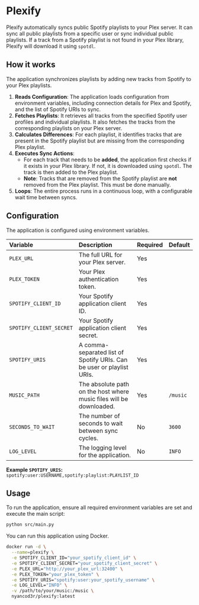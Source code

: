 # Plexify

Plexify automatically syncs public Spotify playlists to your Plex server. It can sync all public playlists from a specific user or sync individual public playlists. If a track from a Spotify playlist is not found in your Plex library, Plexify will download it using `spotdl`.

## How it works

The application synchronizes playlists by adding new tracks from Spotify to your Plex playlists.

1.  **Reads Configuration**: The application loads configuration from environment variables, including connection details for Plex and Spotify, and the list of Spotify URIs to sync.
2.  **Fetches Playlists**: It retrieves all tracks from the specified Spotify user profiles and individual playlists. It also fetches the tracks from the corresponding playlists on your Plex server.
3.  **Calculates Differences**: For each playlist, it identifies tracks that are present in the Spotify playlist but are missing from the corresponding Plex playlist.
4.  **Executes Sync Actions**:
    *   For each track that needs to be **added**, the application first checks if it exists in your Plex library. If not, it is downloaded using `spotdl`. The track is then added to the Plex playlist.
    *   **Note**: Tracks that are removed from the Spotify playlist are **not** removed from the Plex playlist. This must be done manually.
5.  **Loops**: The entire process runs in a continuous loop, with a configurable wait time between syncs.

## Configuration

The application is configured using environment variables.

| Variable | Description | Required | Default |
| :--- | :--- | :--- | :--- |
| `PLEX_URL` | The full URL for your Plex server. | Yes | |
| `PLEX_TOKEN` | Your Plex authentication token. | Yes | |
| `SPOTIFY_CLIENT_ID` | Your Spotify application client ID. | Yes | |
| `SPOTIFY_CLIENT_SECRET` | Your Spotify application client secret. | Yes | |
| `SPOTIFY_URIS` | A comma-separated list of Spotify URIs. Can be user or playlist URIs. | Yes | |
| `MUSIC_PATH` | The absolute path on the host where music files will be downloaded. | Yes | `/music` |
| `SECONDS_TO_WAIT` | The number of seconds to wait between sync cycles. | No | `3600` |
| `LOG_LEVEL` | The logging level for the application. | No | `INFO` |

**Example `SPOTIFY_URIS`:**
`spotify:user:USERNAME,spotify:playlist:PLAYLIST_ID`

## Usage

To run the application, ensure all required environment variables are set and execute the main script:

````bash
python src/main.py
````

You can run this application using Docker.

````bash
docker run -d \
  --name=plexify \
  -e SPOTIFY_CLIENT_ID="your_spotify_client_id" \
  -e SPOTIFY_CLIENT_SECRET="your_spotify_client_secret" \
  -e PLEX_URL="http://your_plex_url:32400" \
  -e PLEX_TOKEN="your_plex_token" \
  -e SPOTIFY_URIS="spotify:user:your_spotify_username" \
  -e LOG_LEVEL="INFO" \
  -v /path/to/your/music:/music \
  nyancod3r/plexify:latest
  ````